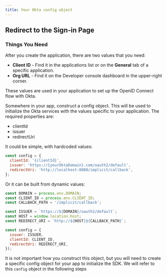 ```yaml
---
title: Your Okta config object
---
```

## Redirect to the Sign-in Page

### Things You Need
After you create the application, there are two values that you need:

* **Client ID** - Find it in the applications list or on the **General** tab of a specific application.
* **Org URL** - Find it on the Developer console dashboard in the upper-right corner. 

These values are used in your application to set up the OpenID Connect flow with Okta.

Somewhere in your app, construct a config object. This will be used to initialize the Okta services with the values specific to your application.  The required properties are:
* clientId
* issuer
* redirectUri

It could be simple, with hardcoded values:

```javascript
const config = {
  clientId: '{clientId}',
  issuer: 'https://{yourOktaDomain}.com/oauth2/default',
  redirectUri: 'http://localhost:8080/implicit/callback',
};
```

Or it can be built from dynamic values:

```javascript
const DOMAIN = process.env.DOMAIN;
const CLIENT_ID = process.env.CLIENT_ID;
const CALLBACK_PATH = '/implicit/callback';

const ISSUER = `https://${DOMAIN}/oauth2/default`;
const HOST = window.location.host;
const REDIRECT_URI = `http://${HOST}${CALLBACK_PATH}`;

const config = {
  issuer: ISSUER,
  clientId: CLIENT_ID,
  redirectUri: REDIRECT_URI,
});

```

It is not important how you construct this object, but you will need to create a specific config object for your app to initialize the SDK. We will refer to this `config` object in the following steps
